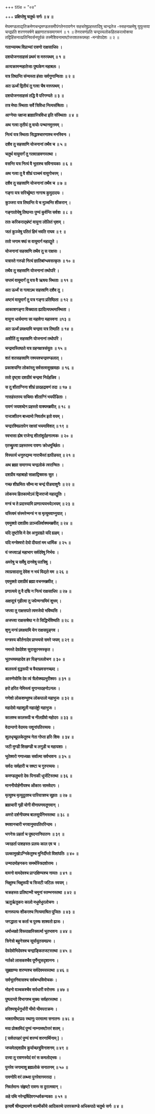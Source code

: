 +++
title = "०४"

+++
**प्रक्षिप्तेषु चतुर्थः सर्गः ॥ ४ ॥**

मेघमण्डलाद्यतिक्रमेणचन्द्रमण्डलसमीपंगतेनरावणेन सहचरेषुप्रहस्तादिषु चान्द्रतेज -स्सहनाक्षमेषु युयुत्सया चन्द्रप्रति शरगणवर्षणे ब्रह्मणातत्रसमागमनं ॥ १ ॥ तेनरावणंप्रति चन्द्रस्यलोकहितकरत्वोक्त्या तद्विहिंसनात्प्रतिनिवर्सनपूर्वकं तस्मैशिवनामाष्टोत्तरशतरूपमहा -मन्त्रोपदेशः ॥ २ ॥

**गताभ्यामथ विप्राभ्यां रावणो राक्षसाधिपः ।**

**दशयोजनसाहस्रं प्रथमं स मरुत्पथम् ॥ १ ॥**

**अत्यक्रामन्महातेजाः पुष्पकेण महाबलः ।**

**यत्र तिष्ठन्ति संन्यस्ता हंसाः सर्वगुणान्विताः ॥ २ ॥**

**अत ऊर्ध्वं द्वितीयं तु गत्वा चैष मरुत्पथम् ।**

**दशयोजनसाहस्रं तद्धि वै परिगण्यते ॥ ३ ॥**

**तत्र मेघाः स्थिताः सर्वे त्रिविधा नित्यसंश्रिताः ।**

**आग्नेयाः पक्षजा ब्राह्मास्त्रिविधा इति संस्थिताः ॥ ४ ॥**

**अथ गत्वा तृतीयं तु वायोः पन्थानमुत्तमम् ।**

**नित्यं यत्र स्थिताः सिद्धाश्चारणाश्च मनस्विनः ।**

**दशैव तु सहस्राणि योजनानां तथैव च ॥ ५ ॥**

**चतुर्थ वायुमार्गं तु गतवान्रावणस्तथा ।**

**वसन्ति यत्र नित्यं वै भूताश्च सविनायकाः ॥ ६ ॥**

**अथ गत्वा तु वै शीघ्रं पञ्चमं वायुगोचरम् ।**

**दशैव तु सहस्राणि योजनानां तथैव च ॥ ७ ॥**

**गङ्गा यत्र सरिच्छ्रेष्टा नागाश्र कुमुदादयः ।**

**कुञ्जरा यत्र तिष्ठन्ति ये च मुञ्चन्ति शीकरान् ।**

**गङ्गातोयेषु तिष्ठन्तः पुण्यं कुर्वन्ति सर्वशः ॥ ८ ॥**

**ततः करिकराद्भ्रंष्टं वायुना लोलितं भृशम् ।**

**जलं कुञ्जेषु पतितं हिमं भवति राघव ॥ ९ ॥**

**ततो जगाम षष्ठं स वायुमार्ग महाद्युते ।**

**योजनानां सहस्राणि तथैव तु स राक्षसः ।**

**यत्रास्ते गरुडो नित्यं ज्ञातिबांन्धवसत्कृतः ॥ १० ॥**

**तथैव तु सहस्राणि योजनानां तथोपरि ।**

**सप्तमं वायुमार्गं तु यत्र वै ऋषयः स्थिताः ॥ ११ ॥**

**अत ऊर्ध्वं स गत्वाऽथ सहस्राणि दशैव तु ।**

**अष्टमं वायुमार्गं तु यत्र गङ्गा प्रतिष्ठिता ॥ १२ ॥**

**आकाशगङ्गा विख्याता ह्यादित्यपथमास्थिता ।**

**वायुना धार्यमाणा सा महावेगा महास्वना ॥१३ ॥**

**अत ऊर्ध्वं प्रवक्ष्यामि चन्द्रमा यत्र तिष्ठति ॥ १४ ॥**

**अशीतिं तु सहस्राणि योजनानां तथोपरि ।**

**चन्द्रमास्तिष्ठते यत्र ग्रहनक्षत्रसंयुतः ॥ १५ ॥**

**शतं शतसहस्राणि रश्मयश्चन्द्रमण्डलात् ।**

**प्रकाशयन्ति लोकांस्तु सर्वसत्वसुखावहाः ॥ १६ ॥**

**ततो दृष्ट्वा दशग्रीवं चन्द्रमा निर्दहन्निव ।**

**स तु शीताग्निना शीघ्रं प्रादहद्रावणं तदा ॥ १७ ॥**

**नासहंस्तस्य सचिवाः शीताग्निं भयपीडिताः ।**

**रावणं जयशब्देन प्रहस्तो वाक्यमब्रवीत् ॥ १८ ॥**

**राजञ्शीतन बाध्यामो निवर्ताम इतो वयम् ।**

**चन्द्ररश्मिप्रतापेन रक्षसां भयमाविशत् ॥ १९ ॥**

**स्वभासा ह्येष राजेन्द्र शीतांशुर्दहनात्मकः ॥ २० ॥**

**एतच्छ्रुत्वा प्रहस्तस्य रावणः क्रोधमूर्च्छितः ।**

**विस्फार्य धनुरुद्यम्य नाराचैस्तं ह्यपीडयत् ॥ २१ ॥**

**अथ ब्रह्मा समागम्य चन्द्रलोकं त्वरान्वितः ।**

**दशग्रीव महाबाहो साक्षाद्विश्रवसः सुत ।**

**गच्छ शीघ्रमितः सौम्य मा चन्द्रं पीडयाशुगैः ॥ २२ ॥**

**लोकस्य हितकामोऽयं द्विजराजो महाद्युतिः ।**

**मन्त्रं च ते प्रदास्यामि प्राणात्ययभयेऽभयम् ॥ २३ ॥**

**यस्त्विमं संस्मरेन्मन्त्रं न स मृत्युमवाप्नुयात् ।**

**एवमुक्तो दशग्रीवः प्राञ्जलिर्वाक्यमब्रवीत् ॥ २४ ॥**

**यदि तुष्टोसि मे देव अनुग्राह्यो यदि ह्यहम् ।**

**यदि मन्त्रेश्वरो देयो दीयतां मम धार्मिक ॥ २५ ॥**

**यं जप्त्वाऽहं महाभाग सर्वदेवेषु निर्भयः ।**

**अमरेषु च सर्वेषु दानवेषु पतत्रिषु ।**

**त्वत्प्रसादात्तु देवेश न भयं विद्यते मम ॥ २६ ॥**

**एवमुक्तो दशग्रीवं ब्रह्मा वचनमब्रवीत् ।**

**प्रणात्यये तु वै दद्मि न नित्यं राक्षसाधिप ॥ २७ ॥**

**अक्षसूत्रं गृहीत्वा तु जपेन्मन्त्रमिमं शुभम् ।**

**जप्त्वा तु राक्षसपते त्वमजेयो भविष्यसि ।**

**अजप्त्वा राक्षसश्रेष्ठ न ते सिद्धिर्भविष्यति ॥ २८ ॥**

**शृणु मन्त्रं प्रवक्ष्यामि येन राक्षसपुङ्गव ।**

**मन्त्रस्य कीर्तनादेव प्राप्स्यसे समरे जयम् ॥ २९ ॥**

**नमस्ते देवदेवेश सुरासुरनमस्कृत ।**

**भूतभव्यमहादेव हर पिङ्गललोचन ॥ ३० ॥**

**बालस्त्वं वृद्धरूपी च वैयाघ्रवसनच्छद ।**

**आरुणेयोसि देव त्वं त्रैलोक्यप्रभुरीश्वरः ॥ ३१ ॥**

**हरो हरित नेमिस्त्वं युगान्तदहनोऽनलः ।**

**गणेशो लोकशम्भुश्च लोकपालो महाभुजः ॥ ३२ ॥**

**महादेवो महाशूली महादंष्ट्रो महाभुजः ।**

**कालश्च कालरूपी च नीलग्रीवो महोदरः ॥ ३३ ॥**

**वेदान्तगो वेदमयः पशूनांपतिरव्ययः ।**

**शूलधृच्छूलकेतुश्च नेता गोप्ता हरिः शिवः ॥ ३४ ॥**

**जटी मुण्डी शिखण्डी च लगुडी च महायशाः ।**

**भूतेश्वरो गणाध्यक्षः सर्वात्मा सर्वभावनः ॥ ३५ ॥**

**सर्वदः सर्वहारी च स्रष्टा च गुरुरव्ययः ।**

**कमण्डलुथरो देवः पिनाकी धूर्जटिस्तथा ॥ ३६ ॥**

**माननीयोर्हणीयश्च ओंकारः सामवेदगः ।**

**मृत्युश्च मृत्युदूतश्च पारियात्रश्च सूव्रतः ॥ २७ ॥**

**ब्रह्मचारी गृही योगी वीणापणवतूणवान् ।**

**अमरो दर्शनीयश्च बालसूर्यनिभस्तथा ॥ ३८ ॥**

**श्मशानचारी भगवानुमापतिररिन्दमः ।**

**भगनेत्रः प्रहर्ता च पूषदन्तनिपातनः ॥ ३९ ॥**

**ज्वरहर्ता पाशहस्तः प्रलयः काल एव च ।**

**उल्कामुखोऽग्निकेतुश्च मुनिर्दीप्तो विशांपतिः ॥ ४० ॥**

**उन्मादमोहनकरः समर्थस्त्रिदशोत्तमः ।**

**वामनो वामदेवश्च प्राग्दक्षिण्यश्च नामतः ॥ ४१ ॥**

**भिक्षुश्च भिक्षुरूपी च त्रिजटी जटिलः स्वयम् ।**

**चक्रहस्तः प्रतिष्टम्भी चमूनां स्तम्भनस्तथा ॥ ४२ ॥**

**ऋतुर्ऋतुकरः कालो मधुर्मधुरलोचनः ।**

**वानस्पत्यः शीकरश्च नित्यमाश्रित पूजितः ॥ ४३ ॥**

**जगद्धाता च कर्ता च पुरुषः शाश्वतो ह्यजः ।**

**धर्माध्यक्षो विरूपाक्षस्त्रिवर्त्मा भूतभावनः ॥ ४४ ॥**

**त्रिनेत्रो बहुनेत्रश्च सूर्यायुतसमप्रभः ।**

**देवदेवोभिदेवश्च चन्द्राङ्कितजटस्तथा ॥ ४५ ॥**

**नर्तको लासकश्चैव पूर्णेन्दुसदृशाननः ।**

**सुब्रह्मण्यः शरण्यश्च सर्वदेवमयस्तथा ॥ ४६ ॥**

**सर्वभूतनिवासश्च सर्वबन्धविमोचकः ।**

**मोहनो वञ्चकश्चैव सर्पधारी वरोत्तमः ॥ ४७ ॥**

**पुष्पदन्तो विभागश्च मुख्यः सर्वहरस्तथा ।**

**हरिश्मश्रुर्धनुर्धारी भीमो भीमपराक्रमः ।**

**भक्ताभीष्टप्रदः स्थाणुः परमात्मा सनातनः ॥ ४८ ॥**

**मया प्रोक्तमिदं पुण्यं नाम्नामष्टोत्तरं शतम् ।**

**\[ सर्वपापहरं पुण्यं शरण्यं शरणार्थिनाम् \] ।**

**जप्यमेतद्दशग्रीव कुर्याच्छत्रुविनाशनम् ॥ ४९ ॥**

**दत्त्वा तु रावणस्येदं वरं स कमलोद्भवः ।**

**पुनरेव जगामाशु ब्रह्मलोकं सनातनम् ॥ ५० ॥**

**रावणोपि वरं लब्ध्वा पुनरेवागमत्तदा ।**

**निवर्तमानः संहृष्टो रावणः स दुरात्मवान् ।**

**अहे पथि नरेन्द्रर्षिदेवगन्धर्वकन्यकाः ॥ ५१ ॥**

**इत्यार्षे श्रीमद्रामायणे वाल्मीकीये आदिकाव्ये उत्तरकाण्डे अधिकपाठे चतुर्थः सर्गः ॥ ४ ॥**
